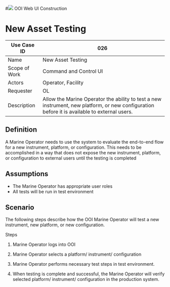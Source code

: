 #![](http://www.rpsgroup.com/images/2012-specific/RPSlogo.aspx) OOI Web UI Construction 
# New Asset Testing

| Use Case ID | 026 |
| --- | --- |
| Name | New Asset Testing                     |
| Scope of Work | Command and Control UI |
| Actors | Operator, Facility |
| Requester | OL|
| Description | Allow the Marine Operator the ability to test a new instrument, new platform, or new configuration before it is available to external users. |

## Definition
A Marine Operator needs to use the system to evaluate the end-to-end flow for a new instrument, platform, or configuration. This needs to be accomplished in a way that does not expose the new instrument, platform, or configuration to external users until the testing is completed

## Assumptions

- The Marine Operator has appropriate user roles
- All tests will be run in test environment

## Scenario

The following steps describe how the OOI Marine Operator will test a new instrument, new platform, or new configuration.

Steps

1. Marine Operator logs into OOI

2. Marine Operator selects a platform/ instrument/ configuration

3. Marine Operator performs necessary test steps in test environment.

4. When testing is complete and successful, the Marine Operator will verify selected platform/ instrument/ configuration in the production system.
